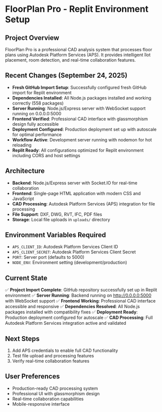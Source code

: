# FloorPlan Pro - Replit Environment Setup

## Project Overview
FloorPlan Pro is a professional CAD analysis system that processes floor plans using Autodesk Platform Services (APS). It provides intelligent îlot placement, room detection, and real-time collaboration features.

## Recent Changes (September 24, 2025)
- **Fresh GitHub Import Setup**: Successfully configured fresh GitHub import for Replit environment
- **Dependencies Installed**: All Node.js packages installed and working correctly (558 packages)
- **Server Running**: Node.js/Express server with WebSocket support running on 0.0.0.0:5000
- **Frontend Verified**: Professional CAD interface with glassmorphism design fully accessible
- **Deployment Configured**: Production deployment set up with autoscale for optimal performance
- **Workflow Active**: Development server running with nodemon for hot reloading
- **Replit Ready**: All configurations optimized for Replit environment including CORS and host settings

## Architecture
- **Backend**: Node.js/Express server with Socket.IO for real-time collaboration
- **Frontend**: Single-page HTML application with modern CSS and JavaScript
- **CAD Processing**: Autodesk Platform Services (APS) integration for file processing
- **File Support**: DXF, DWG, RVT, IFC, PDF files
- **Storage**: Local file uploads in `uploads/` directory

## Environment Variables Required
- `APS_CLIENT_ID`: Autodesk Platform Services Client ID
- `APS_CLIENT_SECRET`: Autodesk Platform Services Client Secret
- `PORT`: Server port (defaults to 5000)
- `NODE_ENV`: Environment setting (development/production)

## Current State
✅ **Project Import Complete**: GitHub repository successfully set up in Replit environment
✅ **Server Running**: Backend running on http://0.0.0.0:5000 with WebSocket support
✅ **Frontend Working**: Professional CAD interface accessible and responsive
✅ **Dependencies Resolved**: All Node.js packages installed with compatibility fixes
✅ **Deployment Ready**: Production deployment configured for autoscale
✅ **CAD Processing**: Full Autodesk Platform Services integration active and validated

## Next Steps
1. Add APS credentials to enable full CAD functionality
2. Test file upload and processing features
3. Verify real-time collaboration features

## User Preferences
- Production-ready CAD processing system
- Professional UI with glassmorphism design
- Real-time collaboration capabilities
- Mobile-responsive interface